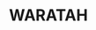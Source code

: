 ---
lastmod: '2025-04-06T06:05:20+00:00'
latitude: -32.905633
layout: suburb
longitude: 151.722243
postcode: '2298'
state: NSW
title: WARATAH
url: /nsw/waratah/
---